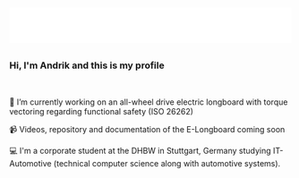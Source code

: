 <h1 align="center">
  <img src="https://raw.githubusercontent.com/martonlederer/martonlederer/master/name.svg" alt="Marton Lederer" />
</h1>

### Hi, I'm Andrik and this is my profile
<img src="https://komarev.com/ghpvc/?username=AndrikSeeger&style=flat-square&color=blue" alt=""/>

🔭 I’m currently working on an all-wheel drive electric longboard with torque vectoring regarding functional safety (ISO 26262)

📹 Videos, repository and documentation of the E-Longboard coming soon

💻 I'm a corporate student at the DHBW in Stuttgart, Germany studying IT-Automotive (technical computer science along with automotive systems).


